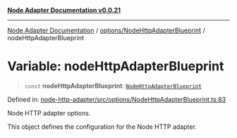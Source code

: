 [**Node Adapter Documentation v0.0.21**](../../../README.md)

***

[Node Adapter Documentation](../../../modules.md) / [options/NodeHttpAdapterBlueprint](../README.md) / nodeHttpAdapterBlueprint

# Variable: nodeHttpAdapterBlueprint

> `const` **nodeHttpAdapterBlueprint**: [`NodeHttpAdapterBlueprint`](../interfaces/NodeHttpAdapterBlueprint.md)

Defined in: [node-http-adapter/src/options/NodeHttpAdapterBlueprint.ts:83](https://github.com/stonemjs/node-http-adapter/blob/500ec3a560895d12bcb5ee96646928549d5bf6fb/src/options/NodeHttpAdapterBlueprint.ts#L83)

Node HTTP adapter options.

This object defines the configuration for the Node HTTP adapter.
